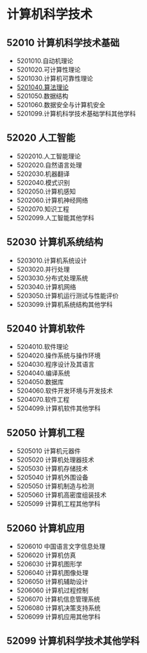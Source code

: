 # 计算机科学技术

## 52010 计算机科学技术基础

- 5201010.自动机理论
- 5201020.可计算性理论
- 5201030.计算机可靠性理论
- [5201040.算法理论](./52010/5201040/README.md)
- 5201050.数据结构
- 5201060.数据安全与计算机安全
- 5201099.计算机科学技术基础学科其他学科

## 52020 人工智能

- 5202010.人工智能理论
- 5202020.自然语言处理
- 5202030.机器翻译
- 5202040.模式识别
- 5202050.计算机感知
- 5202060.计算机神经网络
- 5202070.知识工程
- 5202099.人工智能其他学科

## 52030 计算机系统结构

- 5203010.计算机系统设计
- 5203020.并行处理
- 5203030.分布式处理系统
- 5203040.计算机网络
- 5203050.计算机运行测试与性能评价
- 5203099.计算机系统结构其他学科

## 52040 计算机软件

- 5204010.软件理论
- 5204020.操作系统与操作环境
- 5204030.程序设计及其语言
- 5204040.编译系统
- 5204050.数据库
- 5204060.软件开发环境与开发技术
- 5204070.软件工程
- 5204099.计算机软件其他学科

## 52050 计算机工程

- 5205010 计算机元器件
- 5205020 计算机处理器技术
- 5205030 计算机存储技术
- 5205040 计算机外围设备
- 5205050 计算机制造与检测
- 5205060 计算机高密度组装技术
- 5205099 计算机工程其他学科

## 52060 计算机应用

- 5206010 中国语言文字信息处理
- 5206020 计算机仿真
- 5206030 计算机图形学
- 5206040 计算机图像处理
- 5206050 计算机辅助设计
- 5206060 计算机过程控制
- 5206070 计算机信息管理系统
- 5206080 计算机决策支持系统
- 5206099 计算机应用其他学科

## 52099 计算机科学技术其他学科
